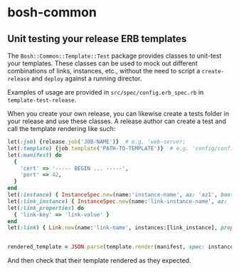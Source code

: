 # bosh-common

## Unit testing your release ERB templates

The `Bosh::Common::Template::Test` package provides classes to unit-test your templates. These classes can be used to mock out different combinations of links, instances, etc., without the need to script a `create-release` and `deploy` against a running director.

Examples of usage are provided in `src/spec/config.erb_spec.rb` in `template-test-release`.

When you create your own release, you can likewise create a tests folder in your release and use these classes. A release author can create a test and call the template rendering like such:

```ruby
let(:job) {release.job('JOB-NAME')}  # e.g. 'web-server;
let(:template) {job.template('PATH-TO-TEMPLATE')}  # e.g. 'config/config-with-nested'
let(:manifest) do
  {
    'cert' => '----- BEGIN ... -----',
    'port' => 42,
  }
end
let(:instance) { InstanceSpec.new(name:'instance-name', az: 'az1', bootstrap: true) }
let(:link_instance) { InstanceSpec.new(name:'link-instance-name', az: 'az2') }
let(:link_properties) do
  { 'link-key' => 'link-value' }
end
let(:link) { Link.new(name:'link-name', instances:[link_instance], properties: link_properties)}


rendered_template = JSON.parse(template.render(manifest, spec: instance, consumes: [link]))
```

And then check that their template rendered as they expected.